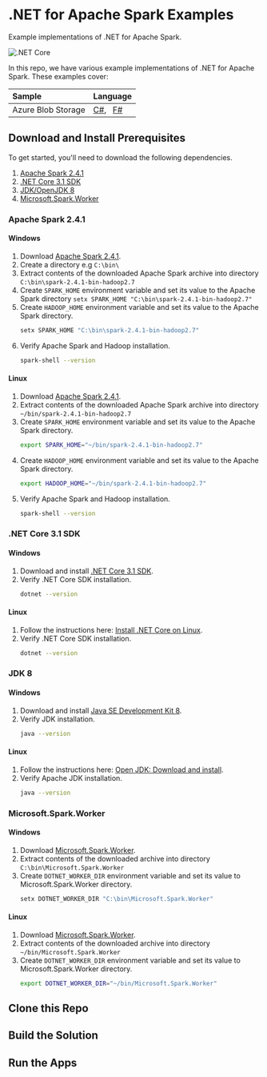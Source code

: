 # .NET for Apache Spark Examples
Example implementations of .NET for Apache Spark.

![.NET Core](https://github.com/usmanmohammed/dotnet-spark-samples/workflows/.NET%20Core/badge.svg?branch=master)

In this repo, we have various example implementations of .NET for Apache Spark. These examples cover:

Sample | Language
:--- | :---
Azure Blob Storage | [C#](), &nbsp; [F#]()

## Download and Install Prerequisites
To get started, you'll need to download the following dependencies.
 1. [Apache Spark 2.4.1]()
 2. [.NET Core 3.1 SDK]()
 3. [JDK/OpenJDK 8]()
 4. [Microsoft.Spark.Worker]()

### Apache Spark 2.4.1
#### Windows
1. Download [Apache Spark 2.4.1]().
1. Create a directory e.g `C:\bin\`
2. Extract contents of the downloaded Apache Spark archive into directory `C:\bin\spark-2.4.1-bin-hadoop2.7`
3. Create `SPARK_HOME` environment variable and set its value to the Apache Spark directory `setx SPARK_HOME "C:\bin\spark-2.4.1-bin-hadoop2.7"`
4. Create `HADOOP_HOME` environment variable and set its value to the Apache Spark directory.
    ```sh
    setx SPARK_HOME "C:\bin\spark-2.4.1-bin-hadoop2.7"
    ```
5. Verify Apache Spark and Hadoop installation.
    ```sh
    spark-shell --version
    ```
#### Linux

1. Download [Apache Spark 2.4.1]().
1. Extract contents of the downloaded Apache Spark archive into directory `~/bin/spark-2.4.1-bin-hadoop2.7`
2. Create `SPARK_HOME` environment variable and set its value to the Apache Spark directory.
    ```sh
    export SPARK_HOME="~/bin/spark-2.4.1-bin-hadoop2.7"
    ```
3. Create `HADOOP_HOME` environment variable and set its value to the Apache Spark directory.
    ```sh
    export HADOOP_HOME="~/bin/spark-2.4.1-bin-hadoop2.7"
    ```
4. Verify Apache Spark and Hadoop installation.
    ```sh
    spark-shell --version
    ```

### .NET Core 3.1 SDK
#### Windows
1. Download and install [.NET Core 3.1 SDK]().
5. Verify .NET Core SDK installation.
    ```sh
    dotnet --version
    ```
#### Linux

1. Follow the instructions here: [Install .NET Core on Linux]().
4. Verify .NET Core SDK installation.
    ```sh
    dotnet --version
    ```

### JDK 8
#### Windows
1. Download and install [Java SE Development Kit 8](https://www.oracle.com/pt/java/technologies/javase/javase-jdk8-downloads.html).
5. Verify JDK installation.
    ```sh
    java --version
    ```
#### Linux

1. Follow the instructions here: [Open JDK: Download and install](https://openjdk.java.net/install/).
4. Verify Apache JDK installation.
    ```sh
    java --version
    ```
### Microsoft.Spark.Worker
#### Windows
1. Download [Microsoft.Spark.Worker]().
2. Extract contents of the downloaded archive into directory `C:\bin\Microsoft.Spark.Worker`
3. Create `DOTNET_WORKER_DIR` environment variable and set its value to Microsoft.Spark.Worker directory.
    ```sh
    setx DOTNET_WORKER_DIR "C:\bin\Microsoft.Spark.Worker"
    ```
#### Linux

1. Download [Microsoft.Spark.Worker]().
2. Extract contents of the downloaded archive into directory `~/bin/Microsoft.Spark.Worker`
3. Create `DOTNET_WORKER_DIR` environment variable and set its value to Microsoft.Spark.Worker directory.
    ```sh
    export DOTNET_WORKER_DIR="~/bin/Microsoft.Spark.Worker"
    ```
  

## Clone this Repo

## Build the Solution

## Run the Apps

